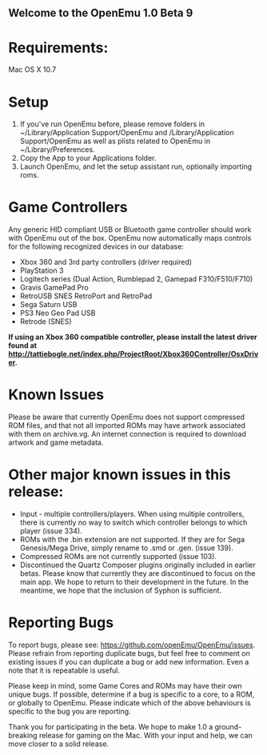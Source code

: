 ## Welcome to the OpenEmu 1.0 Beta 9

# Requirements:

Mac OS X 10.7

# Setup

1. If you've run OpenEmu before, please remove folders in ~/Library/Application Support/OpenEmu and /Library/Application Support/OpenEmu as well as plists related to OpenEmu in ~/Library/Preferences.
2. Copy the App to your Applications folder.
3. Launch OpenEmu, and let the setup assistant run, optionally importing roms.

# Game Controllers

Any generic HID compliant USB or Bluetooth game controller should work with OpenEmu out of the box. OpenEmu now automatically maps controls for the following recognized devices in our database:
* Xbox 360 and 3rd party controllers (driver required)
* PlayStation 3
* Logitech series (Dual Action, Rumblepad 2, Gamepad F310/F510/F710)
* Gravis GamePad Pro
* RetroUSB SNES RetroPort and RetroPad
* Sega Saturn USB
* PS3 Neo Geo Pad USB
* Retrode (SNES)

**If using an Xbox 360 compatible controller, please install the latest driver found at http://tattiebogle.net/index.php/ProjectRoot/Xbox360Controller/OsxDriver.**

# Known Issues

Please be aware that currently OpenEmu does not support compressed ROM files, and that not all imported ROMs may have artwork associated with them on archive.vg. An internet connection is required to download artwork and game metadata.

# Other major known issues in this release:

* Input - multiple controllers/players. When using multiple controllers, there is currently no way to switch which controller belongs to which player (issue 334).
* ROMs with the .bin extension are not supported. If they are for Sega Genesis/Mega Drive, simply rename to .smd or .gen. (issue 139).
* Compressed ROMs are not currently supported (issue 103).
* Discontinued the Quartz Composer plugins originally included in earlier betas. Please know that currently they are discontinued to focus on the main app. We hope to return to their development in the future. In the meantime, we hope that the inclusion of Syphon is sufficient.

# Reporting Bugs

To report bugs, please see: https://github.com/openEmu/OpenEmu/issues. Please refrain from reporting duplicate bugs, but feel free to comment on existing issues if you can duplicate a bug or add new information. Even a note that it is repeatable is useful.

Please keep in mind, some Game Cores and ROMs may have their own unique bugs. If possible, determine if a bug is specific to a core, to a ROM, or globally to OpenEmu. Please indicate which of the above behaviours is specific to the bug you are reporting.

Thank you for participating in the beta. We hope to make 1.0 a ground-breaking release for gaming on the Mac. With your input and help, we can move closer to a solid release.
